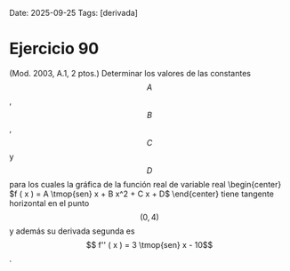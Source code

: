 Date: 2025-09-25
Tags: [derivada]

# Ejercicio 90

 (Mod. 2003, A.1, 2 ptos.) Determinar los valores de las constantes  $$ A$$  ,  $$ B$$  ,  $$ C$$   y  $$ D$$   para los cuales la gráfica de la función real de variable real
 \begin{center}
$f ( x ) = A \tmop{sen} x + B x^2 + C x + D$
\end{center} 
tiene tangente horizontal en el punto  $$ ( 0, 4 )$$   y además su derivada segunda es  $$ f'' ( x ) = 3  \tmop{sen}  x - 10$$  .
